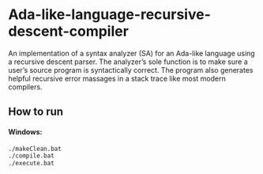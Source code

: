 # Ada-like-language-recursive-descent-compiler
An implementation of a syntax analyzer (SA) for an Ada-like language using a recursive descent parser. The analyzer’s sole function is to make sure a user’s source program is syntactically correct. The program also generates helpful recursive error massages in a stack trace like most modern compilers.

## How to run

#### Windows: 
```bash
./makeClean.bat
./compile.bat
./execute.bat
```

##

